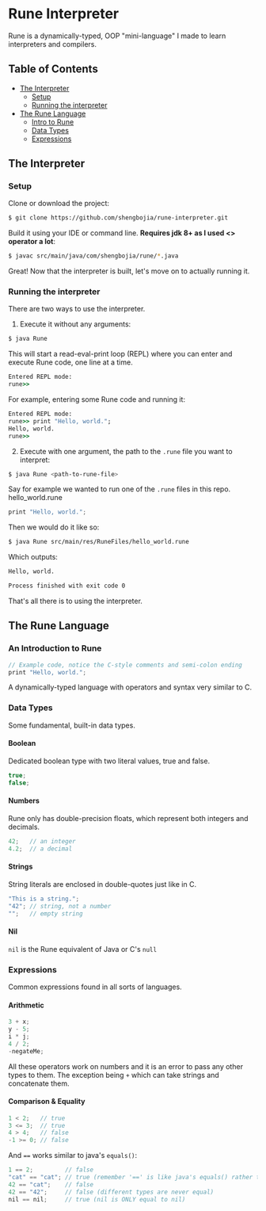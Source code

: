 # Rune Interpreter

Rune is a dynamically-typed, OOP "mini-language" I made to learn interpreters and compilers.

## Table of Contents
* [The Interpreter](#the-interpreter)
  * [Setup](#setup)
  * [Running the interpreter](#running-the-interpreter)
* [The Rune Language](#the-rune-language)
  * [Intro to Rune](#an-introduction-to-rune)
  * [Data Types](#data-types)
  * [Expressions](#expressions)

## The Interpreter

### Setup
Clone or download the project:
```sh
$ git clone https://github.com/shengbojia/rune-interpreter.git
```
Build it using your IDE or command line. **Requires jdk 8+ as I used <> operator a lot**:
```sh
$ javac src/main/java/com/shengbojia/rune/*.java
```

Great! Now that the interpreter is built, let's move on to actually running it.
### Running the interpreter
There are two ways to use the interpreter.
1. Execute it without any arguments:
```sh
$ java Rune
```
This will start a read-eval-print loop (REPL) where you can enter and execute Rune code, one line at a time.
```cmd
Entered REPL mode:
rune>>
```
For example, entering some Rune code and running it:
```cmd
Entered REPL mode:
rune>> print "Hello, world.";
Hello, world.
rune>>
```

2. Execute with one argument, the path to the ```.rune``` file you want to interpret:
```sh
$ java Rune <path-to-rune-file>
```
Say for example we wanted to run one of the ```.rune``` files in this repo.
hello_world.rune
```C
print "Hello, world.";
```
Then we would do it like so:
```sh
$ java Rune src/main/res/RuneFiles/hello_world.rune
```
Which outputs:
```cmd
Hello, world.

Process finished with exit code 0
```
That's all there is to using the interpreter.

## The Rune Language

### An Introduction to Rune
```C
// Example code, notice the C-style comments and semi-colon ending
print "Hello, world.";
```
A dynamically-typed language with operators and syntax very similar to C.

### Data Types
Some fundamental, built-in data types.
#### Boolean
Dedicated boolean type with two literal values, true and false.
```C
true;
false;
```
#### Numbers
Rune only has double-precision floats, which represent both integers and decimals.
```C
42;   // an integer
4.2;  // a decimal
```
#### Strings
String literals are enclosed in double-quotes just like in C.
```C
"This is a string.";
"42"; // string, not a number
"";   // empty string
```
#### Nil
```nil``` is the Rune equivalent of Java or C's ```null```

### Expressions
Common expressions found in all sorts of languages.
#### Arithmetic
```C
3 + x;
y - 5;
i * j;
4 / 2;
-negateMe;
```
All these operators work on numbers and it is an error to pass any other types to them. The exception being ```+``` which can take strings and concatenate them.

#### Comparison & Equality
```C
1 < 2;   // true
3 <= 3;  // true
4 > 4;   // false
-1 >= 0; // false
```
And ```==``` works similar to java's ```equals()```:
```C
1 == 2;         // false
"cat" == "cat"; // true (remember '==' is like java's equals() rather than java's '==')
42 == "cat";    // false
42 == "42";     // false (different types are never equal)
nil == nil;     // true (nil is ONLY equal to nil)
```
